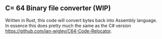 C= 64 Binary file converter (WIP)
---------------------------------

Written in Rust, this code will convert bytes back into Assembly language.
<br>In essence this does pretty much the same as the C# version https://github.com/ian-wigley/C64-Code-Relocator.

